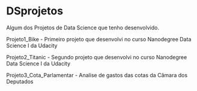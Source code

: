 # DSprojetos
Algum dos Projetos de Data Science que tenho desenvolvido.

Projeto1_Bike - Primeiro projeto que desenvolvi no curso Nanodegree Data Science I da Udacity

Projeto2_Titanic - Segundo projeto que desenvolvi no curso Nanodegree Data Science I da Udacity

Projeto3_Cota_Parlamentar - Analise de gastos das cotas da Câmara dos Deputados
